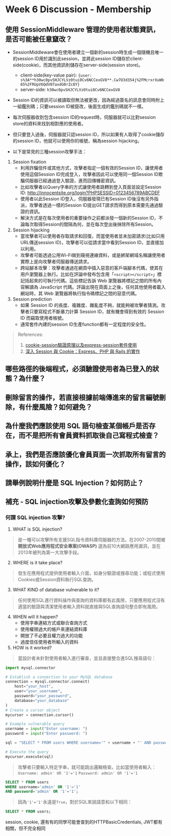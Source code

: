 Week 6 Discussion - Membership
===
## 使用 SessionMiddleware 管理的使用者狀態資訊，是否可能被任意竄改？
+ SessionMiddleware會在使用者建立一個新的session時生成一個隨機且唯一的session ID用於識別此session，並將此session ID儲存於client-side(cookie)，而其他資訊則儲存在server-side(session store)。

  + client-side(key-value pair):
  ```{user: s%3A**h30wc0pvSHJCYLVz0tui0Cv6NCCexGV8**.Cw7O3d354j%2FMcrxrXuWb65%2FRUpV6QdV07axdG0rZc8Y}```
  + server-side:
  ```h30wc0pvSHJCYLVz0tui0Cv6NCCexGV8```

+ Session ID的資訊可以被讀取但無法被更改，因為經過簽名的訊息會同時附上一組鑑別碼；只要session ID被竄改，後面生成的鑑別碼就不一樣。

+ 每次伺服器收到包含session ID的request時，伺服器就可以比對session store的資料來找到相對應的使用者。

+ 但只要登入過後，伺服器就只認session ID，所以如果有人取得了cookie儲存的session ID，他就可以使用你的帳號，稱為session hijacking。

+ 以下是常見的三種session攻擊手法：
1. Session fixation
    + 利用詐騙信件或其他方式，攻擊者指定一個有效的Session ID，讓使用者使用這個Session ID完成登入，攻擊者因此可以使用同一個Session ID欺騙伺服器已經通過登入驗證，進而回傳機密資訊。
    + 比如攻擊者以Query字串的方式讓使用者跳轉到登入頁面並設定Session ID: http://innocentsite.org/login?PHPSESSID=0123456789ABCDEF
    + 使用者以此Session ID登入，伺服器發現已有Session ID後沒有另外指派，攻擊者透過一樣的Session ID提出GET請求而得到原本需要先通過驗證的資訊。
    + 解決方式是在每次使用者的重要操作之前都派發一個新的Session ID，不論每次取得Session的間隔為何，並在每次登出後抹除所有Session。
2. Session hijacking
    + 當攻擊者可以使用者存取請求和回復，而當使用者並未加密請求(比如只用URL傳送session ID)，攻擊者可以從請求當中看到Session ID，並直接加以利用。
    + 攻擊者可能透過公用Wi-Fi做到窺視連線資料，或是綁架網域名稱讓使用者實際上是向攻擊者伺服器傳送請求。
    + 跨站腳本攻擊：攻擊者通過在網頁中插入惡意的客戶端腳本代碼，使其在用戶瀏覽器上執行。比如在評論中發布包含用「```<script></script>```」標記括起來的可執行代碼。這些標記告訴 Web 瀏覽器將標記之間的所有內容解讀為 JavaScript 代碼。評論出現在頁面上之後，任何其他使用者載入網站時，其 Web 瀏覽器將執行指令碼標記之間的惡意代碼。
3. Session prediction
    + 如果 Session ID 的長度、複雜度、雜亂度不夠，就能夠被攻擊者猜測。攻擊者只要寫程式不斷暴力計算 Session ID，就有機會得到有效的 Session ID 而竊取使用者帳號。
    + 通常套件內建的session ID生產function都有一定程度的安全性。
> References:
> 1. [cookie-session驗證原理以及express-session套件使用](https://johnnychang25678.medium.com/node-js-cookie-session%E9%A9%97%E8%AD%89%E5%8E%9F%E7%90%86%E4%BB%A5%E5%8F%8Aexpress-session%E5%A5%97%E4%BB%B6%E4%BD%BF%E7%94%A8-aeafa386837e)
> 2. [深入 Session 與 Cookie：Express、PHP 與 Rails 的實作](https://github.com/aszx87410/blog/issues/46)
## 哪些路徑的後端程式，必須驗證使用者為已登入的狀態？為什麼？
## 刪除留言的操作，若直接根據前端傳進來的留言編號刪除，有什麼風險？如何避免？
## 為什麼我們應該使用 SQL 語句檢查某個帳戶是否存在，而不是把所有會員資料抓取後自己寫程式檢查？
## 承上，我們是否應該優化會員頁面一次抓取所有留言的操作，該如何優化？
## 請舉例說明什麼是 SQL Injection？如何防止？
## 補充 - SQL injection攻擊及參數化查詢如何預防
### 何謂 SQL injection 攻擊?
1. WHAT is SQL injection? 
> 是一種可以攻擊所有支援SQL指令資料庫伺服器的方法。在2007-2010間被 **開放式Web應用程式安全專案(OWASP)** 選為前10大網路應用漏洞，並在2013年被列為第一大攻擊手段。
2. WHERE is it take place? 
> 發生在應用程式提供使用者輸入介面，如身分驗證或搜尋功能；或程式使用Cookies或Session資料執行SQL查詢。
3. WHAT KIND of database vulnerable to it? 
> 任何使用SQL進行資料操作與查詢的資料庫都有此風險，只要應用程式沒有適當的驗證與清潔使用者輸入資料就直接與SQL查詢語句整合即有風險。
4. WHEN will it happen?
   - 使用字串連結方式或聯合查詢方式
   - 使用權限過大的帳戶來連結資料庫
   - 開放了不必要且權力過大的功能
   - 過度信任使用者所輸入的資料
5. HOW is it worked?  
> 當設計者未針對使用者輸入進行審查，並且直接整合進SQL搜尋語句：
```python
import mysql.connector

# Establish a connection to your MySQL database
connection = mysql.connector.connect(
    host="your_host",
    user="your_username",
    password="your_password",
    database="your_database"
)
# Create a cursor object
mycursor = connection.cursor()

# Example vulnerable query
username = input("Enter username: ")
password = input("Enter password: ")

sql = "SELECT * FROM users WHERE username='" + username + "' AND password='" + password + "'"

# Execute the query
mycursor.execute(sql)
```
> 攻擊者只要輸入特定字串，就可能跳出邏輯檢查。比如當使用者輸入：
```Username: admin' OR '1'='1```
```Password: admin' OR '1'='1```
```sql
SELECT * FROM users 
WHERE username='admin' OR '1'='1' 
AND password='admin' OR '1'='1';
```
> 因為```'1'='1'```永遠是```True```，對於SQL來說語意和以下相同：
```sql
SELECT * FROM users;
```



session, cookie, 還有有的同學可能會查到的HTTPBasicCredentials, JWT都有相關，但不完全相同